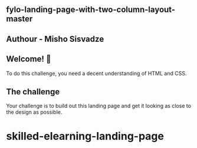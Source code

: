 ## fylo-landing-page-with-two-column-layout-master
## Authour - Misho Sisvadze

## Welcome! 👋


To do this challenge, you need a decent understanding of HTML and CSS.

## The challenge

Your challenge is to build out this landing page and get it looking as close to the design as possible.

# skilled-elearning-landing-page